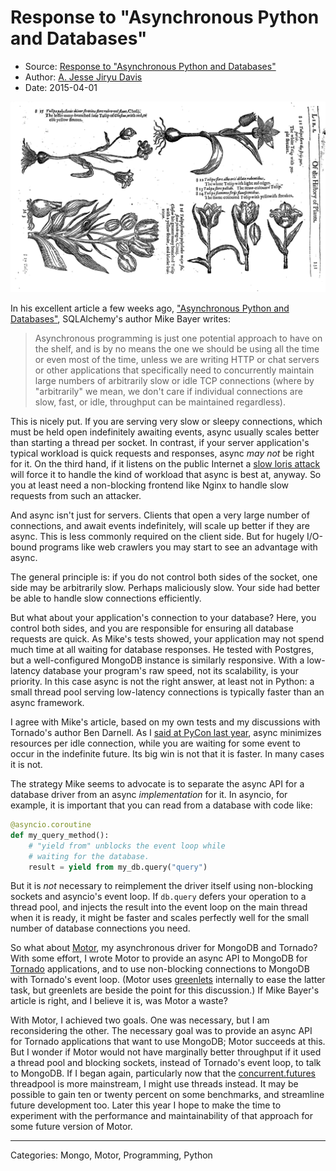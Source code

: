 # Response to "Asynchronous Python and Databases"

- Source: [Response to "Asynchronous Python and Databases"][source]
- Author: [A. Jesse Jiryu Davis][author]
- Date: 2015-04-01

![Tulips](tulips.png)

In his excellent article a few weeks ago,
["Asynchronous Python and Databases"][], SQLAlchemy's author Mike Bayer writes:

> Asynchronous programming is just one potential approach to have on the
> shelf, and is by no means the one we should be using all the time or even
> most of the time, unless we are writing HTTP or chat servers or other
> applications that specifically need to concurrently maintain large numbers of
> arbitrarily slow or idle TCP connections (where by "arbitrarily" we mean, we
> don't care if individual connections are slow, fast, or idle, throughput can
> be maintained regardless).

This is nicely put. If you are serving very slow or sleepy connections, which
must be held open indefinitely awaiting events, async usually scales better
than starting a thread per socket. In contrast, if your server application's
typical workload is quick requests and responses, async *may not* be right for
it. On the third hand, if it listens on the public Internet a
[slow loris attack][] will force it to handle the kind of workload that async
is best at, anyway. So you at least need a non-blocking frontend like Nginx to
handle slow requests from such an attacker.

And async isn't just for servers. Clients that open a very large number of
connections, and await events indefinitely, will scale up better if they are
async. This is less commonly required on the client side. But for hugely
I/O-bound programs like web crawlers you may start to see an advantage with
async.

The general principle is: if you do not control both sides of the socket, one
side may be arbitrarily slow. Perhaps maliciously slow. Your side had better be
able to handle slow connections efficiently.

But what about your application's connection to your database? Here, you
control both sides, and you are responsible for ensuring all database requests
are quick. As Mike's tests showed, your application may not spend much time at
all waiting for database responses. He tested with Postgres, but a
well-configured MongoDB instance is similarly responsive. With a low-latency
database your program's raw speed, not its scalability, is your priority. In
this case async is not the right answer, at least not in Python: a small thread
pool serving low-latency connections is typically faster than an async
framework.

I agree with Mike's article, based on my own tests and my discussions with
Tornado's author Ben Darnell. As I [said at PyCon last year][], async minimizes
resources per idle connection, while you are waiting for some event to occur in
the indefinite future. Its big win is not that it is faster.  In many cases it
is not.

The strategy Mike seems to advocate is to separate the async API for a database
driver from an async *implementation* for it. In asyncio, for example, it is
important that you can read from a database with code like:

```python
@asyncio.coroutine
def my_query_method():
    # "yield from" unblocks the event loop while
    # waiting for the database.
    result = yield from my_db.query("query")
```

But it is *not* necessary to reimplement the driver itself using non-blocking
sockets and asyncio's event loop. If `db.query` defers your operation to a
thread pool, and injects the result into the event loop on the main thread when
it is ready, it might be faster and scales perfectly well for the small number
of database connections you need.

So what about [Motor][], my asynchronous driver for MongoDB and Tornado? With
some effort, I wrote Motor to provide an async API to MongoDB for [Tornado][]
applications, and to use non-blocking connections to MongoDB with Tornado's
event loop. (Motor uses [greenlets][] internally to ease the latter task, but
greenlets are beside the point for this discussion.) If Mike Bayer's article is
right, and I believe it is, was Motor a waste?

With Motor, I achieved two goals. One was necessary, but I am reconsidering the
other. The necessary goal was to provide an async API for Tornado applications
that want to use MongoDB; Motor succeeds at this. But I wonder if Motor would
not have marginally better throughput if it used a thread pool and blocking
sockets, instead of Tornado's event loop, to talk to MongoDB. If I began again,
particularly now that the [concurrent.futures][] threadpool is more mainstream,
I might use threads instead. It may be possible to gain ten or twenty percent
on some benchmarks, and streamline future development too. Later this year I
hope to make the time to experiment with the performance and maintainability of
that approach for some future version of Motor.

----

Categories: Mongo, Motor, Programming, Python

[source]: https://emptysqua.re/blog/response-to-asynchronous-python-and-databases/
[author]: https://twitter.com/jessejiryudavis

["Asynchronous Python and Databases"]: http://techspot.zzzeek.org/2015/02/15/asynchronous-python-and-databases/
[slow loris attack]: http://en.wikipedia.org/wiki/Slowloris_%28software%29
[said at PyCon last year]: https://emptysqua.re/blog/pycon-2014-video-what-is-async/
[Motor]: http://motor.readthedocs.org/
[Tornado]: http://www.tornadoweb.org/
[greenlets]: http://greenlet.readthedocs.org/
[concurrent.futures]: http://pythonhosted.org/futures/
